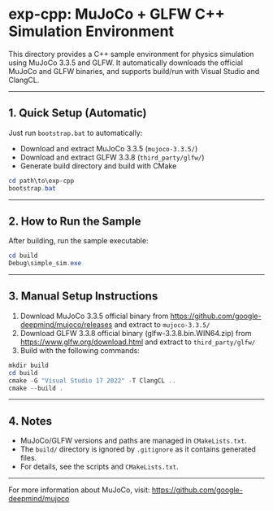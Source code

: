 

# exp-cpp: MuJoCo + GLFW C++ Simulation Environment

This directory provides a C++ sample environment for physics simulation using MuJoCo 3.3.5 and GLFW. It automatically downloads the official MuJoCo and GLFW binaries, and supports build/run with Visual Studio and ClangCL.

---

## 1. Quick Setup (Automatic)

Just run `bootstrap.bat` to automatically:
- Download and extract MuJoCo 3.3.5 (`mujoco-3.3.5/`)
- Download and extract GLFW 3.3.8 (`third_party/glfw/`)
- Generate build directory and build with CMake

```powershell
cd path\to\exp-cpp
bootstrap.bat
```

---

## 2. How to Run the Sample

After building, run the sample executable:

```powershell
cd build
Debug\simple_sim.exe
```

---

## 3. Manual Setup Instructions

1. Download MuJoCo 3.3.5 official binary from https://github.com/google-deepmind/mujoco/releases and extract to `mujoco-3.3.5/`
2. Download GLFW 3.3.8 official binary (glfw-3.3.8.bin.WIN64.zip) from https://www.glfw.org/download.html and extract to `third_party/glfw/`
3. Build with the following commands:

```powershell
mkdir build
cd build
cmake -G "Visual Studio 17 2022" -T ClangCL ..
cmake --build .
```

---

## 4. Notes

- MuJoCo/GLFW versions and paths are managed in `CMakeLists.txt`.
- The `build/` directory is ignored by `.gitignore` as it contains generated files.
- For details, see the scripts and `CMakeLists.txt`.

---

For more information about MuJoCo, visit: https://github.com/google-deepmind/mujoco
